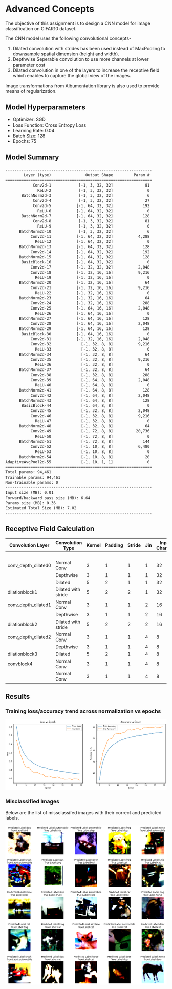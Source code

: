 # Advanced Concepts

The objective of this assignment is to design a CNN model for image classification on CIFAR10 dataset. 

The CNN model uses the following convolutional concepts-
1. Dilated convolution with strides has been used instead of MaxPooling to downsample spatial dimension (height and width).
2. Depthwise Seperable convolution to use more channels at lower parameter cost
3. Dilated convolution in one of the layers to increase the receptive field which enables to capture the global view of the images.

Image transformations from Albumentation library is also used to provide means of regularization. 

## Model Hyperparameters

* Optimizer: SGD
* Loss Function: Cross Entropy Loss
* Learning Rate: 0.04
* Batch Size: 128
* Epochs: 75

## Model Summary

```
----------------------------------------------------------------
        Layer (type)               Output Shape         Param #
================================================================
            Conv2d-1            [-1, 3, 32, 32]              81
              ReLU-2            [-1, 3, 32, 32]               0
       BatchNorm2d-3            [-1, 3, 32, 32]               6
            Conv2d-4            [-1, 3, 32, 32]              27
            Conv2d-5           [-1, 64, 32, 32]             192
              ReLU-6           [-1, 64, 32, 32]               0
       BatchNorm2d-7           [-1, 64, 32, 32]             128
            Conv2d-8            [-1, 3, 32, 32]              81
              ReLU-9            [-1, 3, 32, 32]               0
      BatchNorm2d-10            [-1, 3, 32, 32]               6
           Conv2d-11           [-1, 64, 32, 32]           4,288
             ReLU-12           [-1, 64, 32, 32]               0
      BatchNorm2d-13           [-1, 64, 32, 32]             128
           Conv2d-14           [-1, 64, 32, 32]             192
      BatchNorm2d-15           [-1, 64, 32, 32]             128
       BasicBlock-16           [-1, 64, 32, 32]               0
           Conv2d-17           [-1, 32, 32, 32]           2,048
           Conv2d-18           [-1, 32, 16, 16]           9,216
             ReLU-19           [-1, 32, 16, 16]               0
      BatchNorm2d-20           [-1, 32, 16, 16]              64
           Conv2d-21           [-1, 32, 16, 16]           9,216
             ReLU-22           [-1, 32, 16, 16]               0
      BatchNorm2d-23           [-1, 32, 16, 16]              64
           Conv2d-24           [-1, 32, 16, 16]             288
           Conv2d-25           [-1, 64, 16, 16]           2,048
             ReLU-26           [-1, 64, 16, 16]               0
      BatchNorm2d-27           [-1, 64, 16, 16]             128
           Conv2d-28           [-1, 64, 16, 16]           2,048
      BatchNorm2d-29           [-1, 64, 16, 16]             128
       BasicBlock-30           [-1, 64, 16, 16]               0
           Conv2d-31           [-1, 32, 16, 16]           2,048
           Conv2d-32             [-1, 32, 8, 8]           9,216
             ReLU-33             [-1, 32, 8, 8]               0
      BatchNorm2d-34             [-1, 32, 8, 8]              64
           Conv2d-35             [-1, 32, 8, 8]           9,216
             ReLU-36             [-1, 32, 8, 8]               0
      BatchNorm2d-37             [-1, 32, 8, 8]              64
           Conv2d-38             [-1, 32, 8, 8]             288
           Conv2d-39             [-1, 64, 8, 8]           2,048
             ReLU-40             [-1, 64, 8, 8]               0
      BatchNorm2d-41             [-1, 64, 8, 8]             128
           Conv2d-42             [-1, 64, 8, 8]           2,048
      BatchNorm2d-43             [-1, 64, 8, 8]             128
       BasicBlock-44             [-1, 64, 8, 8]               0
           Conv2d-45             [-1, 32, 8, 8]           2,048
           Conv2d-46             [-1, 32, 8, 8]           9,216
             ReLU-47             [-1, 32, 8, 8]               0
      BatchNorm2d-48             [-1, 32, 8, 8]              64
           Conv2d-49             [-1, 72, 8, 8]          20,736
             ReLU-50             [-1, 72, 8, 8]               0
      BatchNorm2d-51             [-1, 72, 8, 8]             144
           Conv2d-52             [-1, 10, 8, 8]           6,480
             ReLU-53             [-1, 10, 8, 8]               0
      BatchNorm2d-54             [-1, 10, 8, 8]              20
AdaptiveAvgPool2d-55             [-1, 10, 1, 1]               0
================================================================
Total params: 94,461
Trainable params: 94,461
Non-trainable params: 0
----------------------------------------------------------------
Input size (MB): 0.01
Forward/backward pass size (MB): 6.64
Params size (MB): 0.36
Estimated Total Size (MB): 7.02
----------------------------------------------------------------
```

## Receptive Field Calculation

| Convolution Layer   | Convolution Type    | Kernel | Padding | Stride | Jin | Input Channel | Output Channel | Receptive Field | Jout |
|---------------------|---------------------|--------|---------|--------|-----|---------------|----------------|-----------------|------|
|                     |                     |        |         |        |     |               |                |               1 |      |
| conv_depth_dilated0 | Normal Conv         |      3 |       1 |      1 |   1 |            32 |             32 |               3 |    1 |
|                     | Depthwise           |      3 |       1 |      1 |   1 |            32 |             32 |               5 |    1 |
|                     | Dilated             |      5 |       2 |      1 |   1 |            32 |             32 |               9 |    1 |
| dilationblock1      | Dilated with stride |      5 |       2 |      2 |   1 |            32 |             16 |              13 |    2 |
| conv_depth_dilated1 | Normal Conv         |      3 |       1 |      1 |   2 |            16 |             16 |              17 |    2 |
|                     | Depthwise           |      3 |       1 |      1 |   2 |            16 |             16 |              21 |    2 |
| dilationblock2      | Dilated with stride |      5 |       2 |      2 |   2 |            16 |              8 |              29 |    4 |
| conv_depth_dilated2 | Normal Conv         |      3 |       1 |      1 |   4 |             8 |              8 |              37 |    4 |
|                     | Depthwise           |      3 |       1 |      1 |   4 |             8 |              8 |              45 |    4 |
| dilationblock3      | Dilated |      5 |       2 |      1 |   4 |             8 |              8 |              61 |    4 |
| convblock4          | Normal Conv         |      3 |       1 |      1 |   4 |             8 |              8 |              69 |    4 |
|                     | Normal Conv         |      3 |       1 |      1 |   4 |             8 |              8 |              77 |    4 |
## Results

### Training loss/accuracy trend across normalization vs epochs

![](images/accuracy_loss.png)

### Misclassified Images

Below are the list of missclassifed images with their correct and predicted labels.

![](images/misclassified.png)
